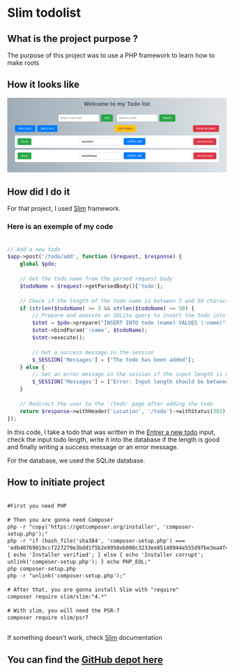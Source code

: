 # Slim todolist <Badge type="tip" text="PHP" />

## What is the project purpose ?

The purpose of this project was to use a PHP framework to learn how to make roots

## How it looks like

![slim todo](../images/slimTodo.png)

## How did I do it

For that project, I used [Slim](https://www.slimframework.com/) framework.

### Here is an exemple of my code

```php

// Add a new todo
$app->post('/todo/add', function ($request, $response) {
    global $pdo;

    // Get the todo name from the parsed request body
    $todoName = $request->getParsedBody()['todo'];

    // Check if the length of the todo name is between 3 and 50 characters
    if (strlen($todoName) >= 3 && strlen($todoName) <= 50) {
        // Prepare and execute an SQLite query to insert the todo into the database
        $stmt = $pdo->prepare("INSERT INTO todo (name) VALUES (:name)");
        $stmt->bindParam(':name', $todoName);
        $stmt->execute();

        // Set a success message in the session
        $_SESSION['Messages'] = ["The todo has been added"];
    } else {
        // Set an error message in the session if the input length is not within the specified range
        $_SESSION['Messages'] = ["Error: Input length should be between 3 and 50 characters."];
    }

    // Redirect the user to the '/todo' page after adding the todo
    return $response->withHeader('Location', '/todo')->withStatus(302);
});

```

In this code, I take a todo that was written in the [Entrer a new todo](#how-it-looks-like) input, check the input todo length, write it into
the database if the length is good and finally writing a success message or an error message.

For the database, we used the SQLite database.

## How to initiate project

```shell

#First you need PHP

# Then you are gonna need Composer
php -r "copy('https://getcomposer.org/installer', 'composer-setup.php');"
php -r "if (hash_file('sha384', 'composer-setup.php') === 'edb40769019ccf227279e3bdd1f5b2e9950eb000c3233ee85148944e555d97be3ea4f40c3c2fe73b22f875385f6a5155') { echo 'Installer verified'; } else { echo 'Installer corrupt'; unlink('composer-setup.php'); } echo PHP_EOL;"
php composer-setup.php
php -r "unlink('composer-setup.php');"

# After that, you are gonna install Slim with "require"
composer require slim/slim:"4.*"

# With slim, you will need the PSR-7
composer require slim/psr7


```

If something doesn't work, check [Slim](https://www.slimframework.com/docs/v4/start/installation.html) documentation

## You can find the [GitHub depot here](https://github.com/Alex-zReeZ/todolist-slim-twig)
